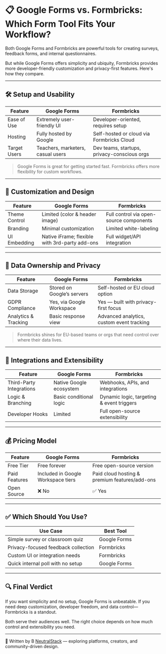 # 📋 Google Forms vs. Formbricks: Which Form Tool Fits Your Workflow?

Both Google Forms and Formbricks are powerful tools for creating surveys, feedback forms, and internal questionnaires.

But while Google Forms offers simplicity and ubiquity, Formbricks provides more developer-friendly customization and privacy-first features. Here's how they compare.

---

## 🛠️ Setup and Usability

| Feature               | Google Forms                          | Formbricks                                 |
|-----------------------|----------------------------------------|---------------------------------------------|
| Ease of Use           | Extremely user-friendly UI             | Developer-oriented, requires setup          |
| Hosting               | Fully hosted by Google                 | Self-hosted or cloud via Formbricks Cloud   |
| Target Users          | Teachers, marketers, casual users      | Dev teams, startups, privacy-conscious orgs |

> Google Forms is great for getting started fast. Formbricks offers more flexibility for custom workflows.

---

## 🎨 Customization and Design

| Feature               | Google Forms                          | Formbricks                                 |
|-----------------------|----------------------------------------|---------------------------------------------|
| Theme Control         | Limited (color & header image)         | Full control via open-source components     |
| Branding              | Minimal customization                  | Limited white-labeling                      |
| UI Embedding          | Native iFrame; flexible with 3rd-party add-ons                            | Full widget/API integration                 |

---

## 🔐 Data Ownership and Privacy

| Feature               | Google Forms                          | Formbricks                                 |
|-----------------------|----------------------------------------|---------------------------------------------|
| Data Storage          | Stored on Google’s servers             | Self-hosted or EU cloud option              |
| GDPR Compliance       | Yes, via Google Workspace              | Yes — built with privacy-first focus        |
| Analytics & Tracking  | Basic response view                    | Advanced analytics, custom event tracking   |

> Formbricks shines for EU-based teams or orgs that need control over where their data lives.

---

## 🔄 Integrations and Extensibility

| Feature               | Google Forms                          | Formbricks                                 |
|-----------------------|----------------------------------------|---------------------------------------------|
| Third-Party Integrations | Native Google ecosystem               | Webhooks, APIs, and integrations            |
| Logic & Branching     | Basic conditional logic                | Dynamic logic, targeting & event triggers   |
| Developer Hooks       | Limited                                | Full open-source extensibility              |

---

## 💰 Pricing Model

| Feature               | Google Forms                          | Formbricks                                 |
|-----------------------|----------------------------------------|---------------------------------------------|
| Free Tier             | Free forever                           | Free open-source version                    |
| Paid Features         | Included in Google Workspace tiers     | Paid cloud hosting & premium features/add-ons       |
| Open Source           | ❌ No                                  | ✅ Yes                                       |

---

## ✅ Which Should You Use?

| Use Case                            | Best Tool      |
|-------------------------------------|----------------|
| Simple survey or classroom quiz     | Google Forms   |
| Privacy-focused feedback collection | Formbricks     |
| Custom UI or integration needs      | Formbricks     |
| Quick internal poll with no setup   | Google Forms   |

---

## 🔍 Final Verdict

If you want simplicity and no setup, Google Forms is unbeatable. If you need deep customization, developer freedom, and data control—Formbricks is a standout.

Both serve their audiences well. The right choice depends on how much control and extensibility you need.

---

📝 Written by B [NeutralStack](https://github.com/neutralstack) — exploring platforms, creators, and community-driven design.
